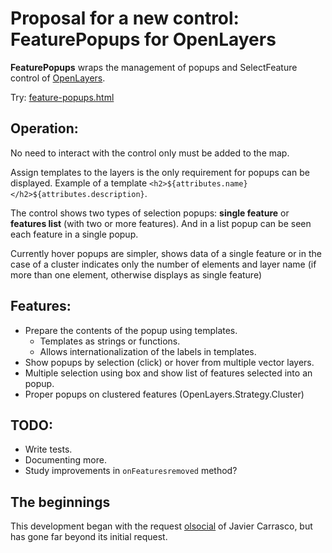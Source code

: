 Proposal for a new control: FeaturePopups for OpenLayers
========================================================

**FeaturePopups** wraps the management of popups and SelectFeature control of [OpenLayers](http://openlayers.org).

Try: [feature-popups.html](http://jorix.github.com/OL-FeaturePopups/examples/feature-popups.html)

Operation:
---------
No need to interact with the control only must be added to the map.

Assign templates to the layers is the only requirement for popups can be displayed. 
Example of a template `<h2>${attributes.name}</h2>${attributes.description}`.

The control shows two types of selection popups: **single feature** or **features list** (with two or more features). And in a list popup can be seen each feature in a single popup.

Currently hover popups are simpler, shows data of a single feature or in the case of a cluster indicates only the number of elements and layer name (if more than one element, otherwise displays as single feature)

Features:
--------
 * Prepare the contents of the popup using templates.
    * Templates as strings or functions.
    * Allows internationalization of the labels in templates.
 * Show popups by selection (click) or hover from multiple vector layers.
 * Multiple selection using box and show list of features selected into an popup.
 * Proper popups on clustered features (OpenLayers.Strategy.Cluster)
 
TODO:
----
 * Write tests.
 * Documenting more.
 * Study improvements in `onFeaturesremoved` method?
 
The beginnings
--------------
This development began with the request [olsocial](http://osgeo-org.1803224.n2.nabble.com/HTML-template-popup-manager-tc6948565.html) 
of Javier Carrasco, but has gone far beyond its initial request.
